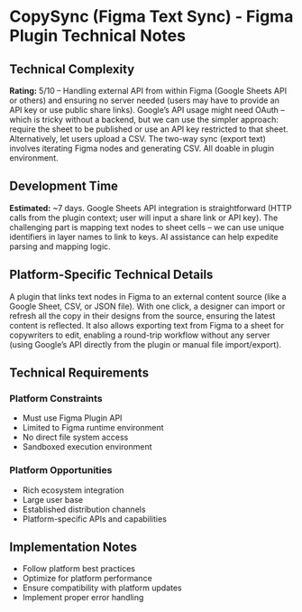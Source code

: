 # CopySync (Figma Text Sync) - Figma Plugin Technical Notes

## Technical Complexity
**Rating:** 5/10 – Handling external API from within Figma (Google Sheets API or others) and ensuring no server needed (users may have to provide an API key or use public share links). Google’s API usage might need OAuth – which is tricky without a backend, but we can use the simpler approach: require the sheet to be published or use an API key restricted to that sheet. Alternatively, let users upload a CSV. The two-way sync (export text) involves iterating Figma nodes and generating CSV. All doable in plugin environment.

## Development Time
**Estimated:** ~7 days. Google Sheets API integration is straightforward (HTTP calls from the plugin context; user will input a share link or API key). The challenging part is mapping text nodes to sheet cells – we can use unique identifiers in layer names to link to keys. AI assistance can help expedite parsing and mapping logic.

## Platform-Specific Technical Details
A plugin that links text nodes in Figma to an external content source (like a Google Sheet, CSV, or JSON file). With one click, a designer can import or refresh all the copy in their designs from the source, ensuring the latest content is reflected. It also allows exporting text from Figma to a sheet for copywriters to edit, enabling a round-trip workflow without any server (using Google’s API directly from the plugin or manual file import/export).

## Technical Requirements

### Platform Constraints
- Must use Figma Plugin API
- Limited to Figma runtime environment
- No direct file system access
- Sandboxed execution environment

### Platform Opportunities
- Rich ecosystem integration
- Large user base
- Established distribution channels
- Platform-specific APIs and capabilities

## Implementation Notes
- Follow platform best practices
- Optimize for platform performance
- Ensure compatibility with platform updates
- Implement proper error handling
